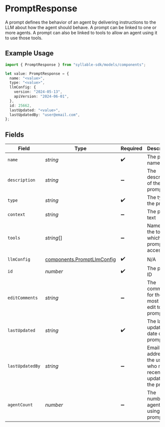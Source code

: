 # PromptResponse

A prompt defines the behavior of an agent by delivering instructions to the LLM about how the
agent should behave. A prompt can be linked to one or more agents. A prompt can also be linked to
tools to allow an agent using it to use those tools.

## Example Usage

```typescript
import { PromptResponse } from "syllable-sdk/models/components";

let value: PromptResponse = {
  name: "<value>",
  type: "<value>",
  llmConfig: {
    version: "2024-05-13",
    apiVersion: "2024-06-01",
  },
  id: 25662,
  lastUpdated: "<value>",
  lastUpdatedBy: "user@email.com",
};
```

## Fields

| Field                                                                    | Type                                                                     | Required                                                                 | Description                                                              | Example                                                                  |
| ------------------------------------------------------------------------ | ------------------------------------------------------------------------ | ------------------------------------------------------------------------ | ------------------------------------------------------------------------ | ------------------------------------------------------------------------ |
| `name`                                                                   | *string*                                                                 | :heavy_check_mark:                                                       | The prompt name                                                          |                                                                          |
| `description`                                                            | *string*                                                                 | :heavy_minus_sign:                                                       | The description of the prompt                                            |                                                                          |
| `type`                                                                   | *string*                                                                 | :heavy_check_mark:                                                       | The type of the prompt                                                   |                                                                          |
| `context`                                                                | *string*                                                                 | :heavy_minus_sign:                                                       | The prompt text                                                          |                                                                          |
| `tools`                                                                  | *string*[]                                                               | :heavy_minus_sign:                                                       | Names of the tools to which the prompt has access                        |                                                                          |
| `llmConfig`                                                              | [components.PromptLlmConfig](../../models/components/promptllmconfig.md) | :heavy_check_mark:                                                       | N/A                                                                      |                                                                          |
| `id`                                                                     | *number*                                                                 | :heavy_check_mark:                                                       | The prompt ID                                                            |                                                                          |
| `editComments`                                                           | *string*                                                                 | :heavy_minus_sign:                                                       | The comments for the most recent edit to the prompt                      |                                                                          |
| `lastUpdated`                                                            | *string*                                                                 | :heavy_check_mark:                                                       | The last updated date of the prompt                                      |                                                                          |
| `lastUpdatedBy`                                                          | *string*                                                                 | :heavy_minus_sign:                                                       | Email address of the user who most recently updated the prompt           | user@email.com                                                           |
| `agentCount`                                                             | *number*                                                                 | :heavy_minus_sign:                                                       | The number of agents using the prompt                                    |                                                                          |